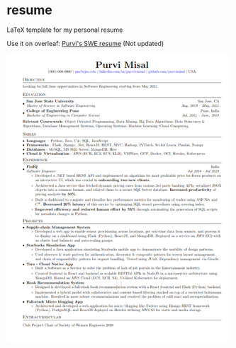 # resume

LaTeX template for my personal resume

Use it on overleaf: [Purvi's SWE resume](https://www.overleaf.com/project/5f70f58ca2a3910001abb30b) (Not updated)

![Resume Preview](resume.png)
